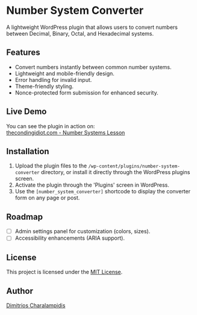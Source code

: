 # Number System Converter

A lightweight WordPress plugin that allows users to convert numbers between Decimal, Binary, Octal, and Hexadecimal systems.

## Features
- Convert numbers instantly between common number systems.
- Lightweight and mobile-friendly design.
- Error handling for invalid input.
- Theme-friendly styling.
- Nonce-protected form submission for enhanced security.

## Live Demo
You can see the plugin in action on:  
[thecondingidiot.com - Number Systems Lesson](https://thecodingidiot.com/course/foundations-of-computing-and-unix/lesson/number-systems-the-invisible-code-behind-computing/)

## Installation
1. Upload the plugin files to the `/wp-content/plugins/number-system-converter` directory, or install it directly through the WordPress plugins screen.
2. Activate the plugin through the 'Plugins' screen in WordPress.
3. Use the `[number_system_converter]` shortcode to display the converter form on any page or post.

## Roadmap
- [ ] Admin settings panel for customization (colors, sizes).
- [ ] Accessibility enhancements (ARIA support).

## License
This project is licensed under the [MIT License](LICENSE).

## Author
[Dimitrios Charalampidis](https://charalampidis.pro)

